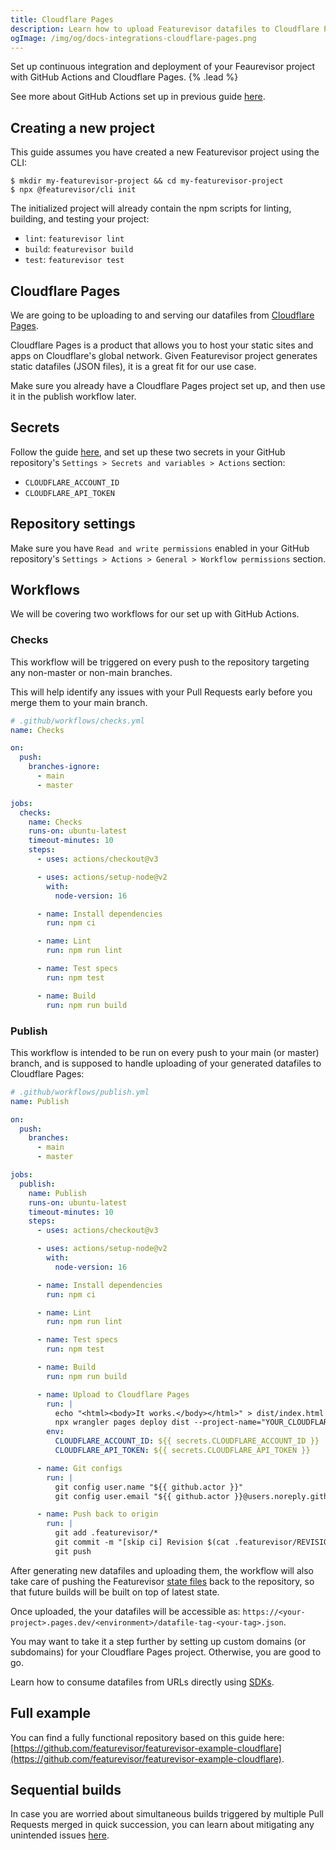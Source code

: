 ```yaml
---
title: Cloudflare Pages
description: Learn how to upload Featurevisor datafiles to Cloudflare Pages
ogImage: /img/og/docs-integrations-cloudflare-pages.png
---
```


Set up continuous integration and deployment of your Feaurevisor project with GitHub Actions and Cloudflare Pages. {% .lead %}

See more about GitHub Actions set up in previous guide [here](/docs/integrations/github-actions).

## Creating a new project

This guide assumes you have created a new Featurevisor project using the CLI:

```
$ mkdir my-featurevisor-project && cd my-featurevisor-project
$ npx @featurevisor/cli init
```

The initialized project will already contain the npm scripts for linting, building, and testing your project:

- `lint`: `featurevisor lint`
- `build`: `featurevisor build`
- `test`: `featurevisor test`

## Cloudflare Pages

We are going to be uploading to and serving our datafiles from [Cloudflare Pages](https://pages.cloudflare.com/).

Cloudflare Pages is a product that allows you to host your static sites and apps on Cloudflare's global network. Given Featurevisor project generates static datafiles (JSON files), it is a great fit for our use case.

Make sure you already have a Cloudflare Pages project set up, and then use it in the publish workflow later.

## Secrets

Follow the guide [here](https://developers.cloudflare.com/pages/how-to/use-direct-upload-with-continuous-integration/), and set up these two secrets in your GitHub repository's `Settings > Secrets and variables > Actions` section:

- `CLOUDFLARE_ACCOUNT_ID`
- `CLOUDFLARE_API_TOKEN`

## Repository settings

Make sure you have `Read and write permissions` enabled in your GitHub repository's `Settings > Actions > General > Workflow permissions` section.

## Workflows

We will be covering two workflows for our set up with GitHub Actions.

### Checks

This workflow will be triggered on every push to the repository targeting any non-master or non-main branches.

This will help identify any issues with your Pull Requests early before you merge them to your main branch.

```yml
# .github/workflows/checks.yml
name: Checks

on:
  push:
    branches-ignore:
      - main
      - master

jobs:
  checks:
    name: Checks
    runs-on: ubuntu-latest
    timeout-minutes: 10
    steps:
      - uses: actions/checkout@v3

      - uses: actions/setup-node@v2
        with:
          node-version: 16

      - name: Install dependencies
        run: npm ci

      - name: Lint
        run: npm run lint

      - name: Test specs
        run: npm test

      - name: Build
        run: npm run build
```

### Publish

This workflow is intended to be run on every push to your main (or master) branch, and is supposed to handle uploading of your generated datafiles to Cloudflare Pages:

```yml
# .github/workflows/publish.yml
name: Publish

on:
  push:
    branches:
      - main
      - master

jobs:
  publish:
    name: Publish
    runs-on: ubuntu-latest
    timeout-minutes: 10
    steps:
      - uses: actions/checkout@v3

      - uses: actions/setup-node@v2
        with:
          node-version: 16

      - name: Install dependencies
        run: npm ci

      - name: Lint
        run: npm run lint

      - name: Test specs
        run: npm test

      - name: Build
        run: npm run build

      - name: Upload to Cloudflare Pages
        run: |
          echo "<html><body>It works.</body></html>" > dist/index.html
          npx wrangler pages deploy dist --project-name="YOUR_CLOUDFLARE_PAGES_PROJECT_NAME"
        env:
          CLOUDFLARE_ACCOUNT_ID: ${{ secrets.CLOUDFLARE_ACCOUNT_ID }}
          CLOUDFLARE_API_TOKEN: ${{ secrets.CLOUDFLARE_API_TOKEN }}

      - name: Git configs
        run: |
          git config user.name "${{ github.actor }}"
          git config user.email "${{ github.actor }}@users.noreply.github.com"

      - name: Push back to origin
        run: |
          git add .featurevisor/*
          git commit -m "[skip ci] Revision $(cat .featurevisor/REVISION)"
          git push
```

After generating new datafiles and uploading them, the workflow will also take care of pushing the Featurevisor [state files](/docs/state-files) back to the repository, so that future builds will be built on top of latest state.

Once uploaded, the your datafiles will be accessible as: `https://<your-project>.pages.dev/<environment>/datafile-tag-<your-tag>.json`.

You may want to take it a step further by setting up custom domains (or subdomains) for your Cloudflare Pages project. Otherwise, you are good to go.

Learn how to consume datafiles from URLs directly using [SDKs](/docs/sdks).

## Full example

You can find a fully functional repository based on this guide here: [https://github.com/featurevisor/featurevisor-example-cloudflare](https://github.com/featurevisor/featurevisor-example-cloudflare).

## Sequential builds

In case you are worried about simultaneous builds triggered by multiple Pull Requests merged in quick succession, you can learn about mitigating any unintended issues [here](/docs/integrations/github-actions/#sequential-builds).
